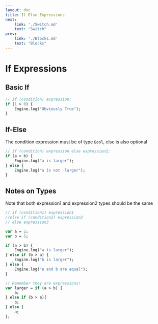 ```yaml
---
layout: doc
title: If Else Expressions
next: 
    link: './Switch.md'
    text: "Switch"
prev: 
    link: './Blocks.md'
    text: "Blocks"
---
```


# If Expressions
## Basic If
```haxe
// if (condition) expression;
if (1 > 0) {
	Engine.log("Obviously True");
}

```
## If-Else
The condition expression must be of type `Bool`, else is also optional
```haxe
// if (condition) expression else expression2;
if (a > b) {
	Engine.log("a is larger");
} else {
	Engine.log("a is not  larger");
}
```
## Notes on Types
Note that both expression1 and expression2 types should be the same

```haxe
// if (condition1) expression1
//else if (condition2) expression2
// else expression3

var a = 2;
var b = 5;

if (a > b) {
	Engine.log("a is larger");
} else if (b > a) {
	Engine.log("b is larger");
} else {
	Engine.log("a and b are equal");
}

// Remember they are expressions!
var larger = if (a > b) {
	a;
} else if (b > a){
	b;
} else {
	a;
};
```

